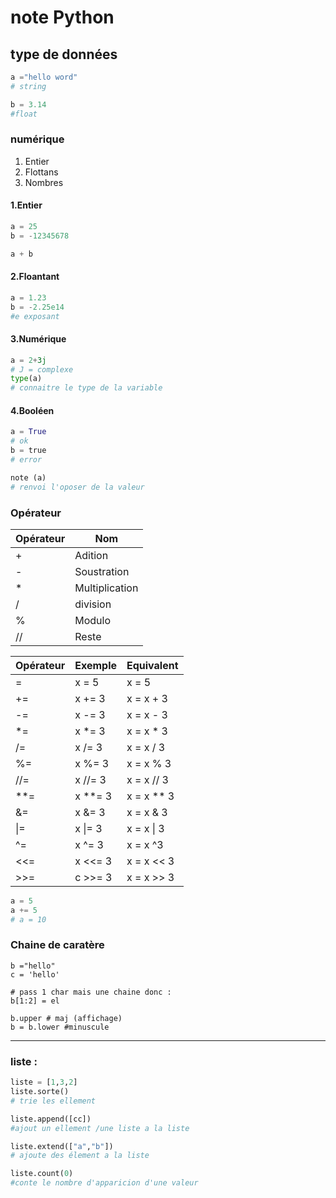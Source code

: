 # note Python

## type de données

```py
a ="hello word"
# string

b = 3.14
#float
```

### numérique
1. Entier
2. Flottans
3. Nombres

#### 1.Entier

```python
a = 25
b = -12345678

a + b
```

#### 2.Floantant
```py
a = 1.23
b = -2.25e14
#e exposant
```

#### 3.Numérique
```py
a = 2+3j 
# J = complexe
type(a) 
# connaitre le type de la variable
```

#### 4.Booléen

```python
a = True
# ok
b = true
# error

note (a)
# renvoi l'oposer de la valeur 
```

### Opérateur 


|Opérateur|Nom|
|---------|---|
|+|Adition|
|-|Soustration|
|*|Multiplication|
|/|division|
|%|Modulo|
|//|Reste|




|Opérateur|Exemple|Equivalent|
|---------|-------|----------|
|=|x = 5|x = 5|
|+=|x += 3|x = x + 3|
|-=|x -= 3|x = x - 3|
|*=|x *= 3|x = x * 3|
|/=|x /= 3|x = x / 3|
|%=|x %= 3|x = x % 3|
|//=|x //= 3|x = x // 3|
|**=|x **= 3|x = x ** 3|
|&=|x &= 3|x = x & 3|
|\|=|x \|= 3|x = x \| 3|
|^=|x \^= 3|x = x ^3|
|<<=|x <<= 3|x = x << 3|
|>>=|c >>= 3|x = x >> 3|



```python
a = 5
a += 5
# a = 10

```

### Chaine de caratère 

```
b ="hello"
c = 'hello'

# pass 1 char mais une chaine donc :
b[1:2] = el

b.upper # maj (affichage)
b = b.lower #minuscule 
```

---

### liste :

```python
liste = [1,3,2]
liste.sorte()
# trie les ellement

liste.append([cc])
#ajout un ellement /une liste a la liste 

liste.extend(["a","b"])
# ajoute des élement a la liste 

liste.count(0)
#conte le nombre d'apparicion d'une valeur
```


